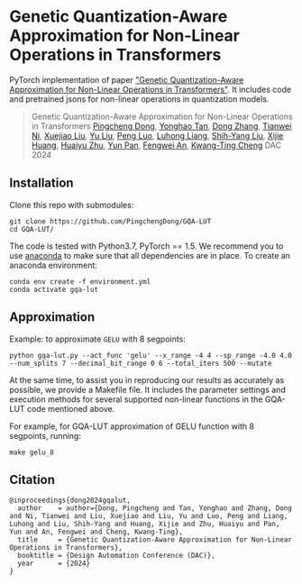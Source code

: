 # Genetic Quantization-Aware Approximation for Non-Linear Operations in Transformers
PyTorch implementation of paper ["Genetic Quantization-Aware Approximation for Non-Linear Operations in Transformers"](http://arxiv.org/abs/2403.19591). It includes code and pretrained jsons for non-linear operations in quantization models.

> Genetic Quantization-Aware Approximation for Non-Linear Operations in Transformers
> [Pingcheng Dong](https://pingchengdong.github.io/), [Yonghao Tan](https://yonghao-tan.github.io/), [Dong Zhang](https://dongzhang89.github.io/), [Tianwei Ni](https://www.linkedin.com/in/tianwei-ni-a955bb262/), [Xuejiao Liu](https://www.linkedin.com/in/xuejiao-liu-2b007a144/), [Yu Liu](https://www.researchgate.net/profile/Yu-Liu-133), [Peng Luo](https://www.linkedin.com/in/peng-luo-4ab1a564/), [Luhong Liang](https://www.linkedin.com/in/luhongliang/), [Shih-Yang Liu](https://nbasyl.github.io/), [Xijie Huang](https://huangowen.github.io/), [Huaiyu Zhu](https://person.zju.edu.cn/en/zhuhuaiyu), [Yun Pan](https://person.zju.edu.cn/en/panyun), [Fengwei An](https://www.sustech.edu.cn/en/faculties/anfengwei.html), [Kwang-Ting Cheng](https://seng.hkust.edu.hk/about/people/faculty/tim-kwang-ting-cheng)
> DAC 2024
> 
> 
## Installation
Clone this repo with submodules:
```
git clone https://github.com/PingchengDong/GQA-LUT
cd GQA-LUT/
```

The code is tested with Python3.7, PyTorch == 1.5. We recommend you to use [anaconda](https://www.anaconda.com/) to make sure that all dependencies are in place. To create an anaconda environment:
```
conda env create -f environment.yml
conda activate gqa-lut
```

## Approximation
Example: to approximate ```GELU``` with 8 segpoints:
```
python gqa-lut.py --act_func 'gelu' --x_range -4 4 --sp_range -4.0 4.0 --num_splits 7 --decimal_bit_range 0 6 --total_iters 500 --mutate
```

At the same time, to assist you in reproducing our results as accurately as possible, we provide a Makefile file. It includes the parameter settings and execution methods for several supported non-linear functions in the GQA-LUT code mentioned above.

For example, for GQA-LUT approximation of GELU function with 8 segpoints, running:
```
make gelu_8
```

## Citation
```
@inproceedings{dong2024gqalut,
  author    = author={Dong, Pingcheng and Tan, Yonghao and Zhang, Dong and Ni, Tianwei and Liu, Xuejiao and Liu, Yu and Luo, Peng and Liang, Luhong and Liu, Shih-Yang and Huang, Xijie and Zhu, Huaiyu and Pan, Yun and An, Fengwei and Cheng, Kwang-Ting},
  title     = {Genetic Quantization-Aware Approximation for Non-Linear Operations in Transformers},
  booktitle = {Design Automation Conference (DAC)},
  year      = {2024}
}

```
